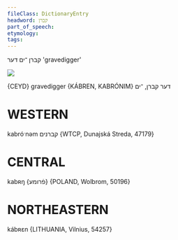 ```yaml
---
fileClass: DictionaryEntry
headword: קברן
part_of_speech: 
etymology: 
tags: 
---
```

קברן
־ים
דער
'gravedigger'

![](https://ia802902.us.archive.org/9/items/Yiddish-Dialect-Maps/Beranek_Karte_103.jpg)

{CEYD}
gravedigger {KÁBREN, KABRÓNIM} דער קברן, ־ים

WESTERN
========

kabróˑnəm קברנים {WTCP, Dunajská Streda, 47179}

CENTRAL
========

kabʀŋ {פֿרומע} {POLAND, Wolbrom, 50196}

NORTHEASTERN
==============

kábʀɛn {LITHUANIA, Vilnius, 54257}